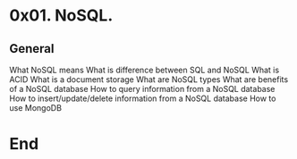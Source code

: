 # 0x01. NoSQL.
## General
What NoSQL means
What is difference between SQL and NoSQL
What is ACID
What is a document storage
What are NoSQL types
What are benefits of a NoSQL database
How to query information from a NoSQL database
How to insert/update/delete information from a NoSQL database
How to use MongoDB
# End
